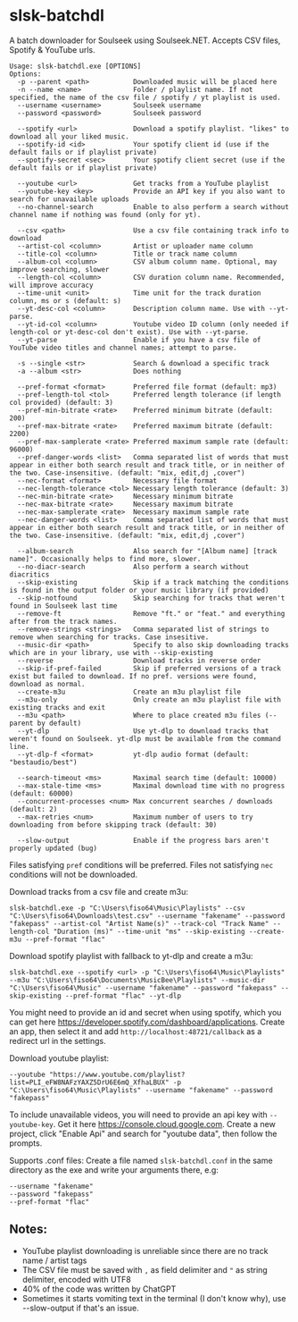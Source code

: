 # slsk-batchdl

A batch downloader for Soulseek using Soulseek.NET. Accepts CSV files, Spotify & YouTube urls.

```
Usage: slsk-batchdl.exe [OPTIONS]
Options:
  -p --parent <path>           Downloaded music will be placed here
  -n --name <name>             Folder / playlist name. If not specified, the name of the csv file / spotify / yt playlist is used.
  --username <username>        Soulseek username
  --password <password>        Soulseek password

  --spotify <url>              Download a spotify playlist. "likes" to download all your liked music.
  --spotify-id <id>            Your spotify client id (use if the default fails or if playlist private)
  --spotify-secret <sec>       Your spotify client secret (use if the default fails or if playlist private)

  --youtube <url>              Get tracks from a YouTube playlist
  --youtube-key <key>          Provide an API key if you also want to search for unavailable uploads
  --no-channel-search          Enable to also perform a search without channel name if nothing was found (only for yt).

  --csv <path>                 Use a csv file containing track info to download
  --artist-col <column>        Artist or uploader name column
  --title-col <column>         Title or track name column
  --album-col <column>         CSV album column name. Optional, may improve searching, slower
  --length-col <column>        CSV duration column name. Recommended, will improve accuracy
  --time-unit <unit>           Time unit for the track duration column, ms or s (default: s)
  --yt-desc-col <column>       Description column name. Use with --yt-parse.
  --yt-id-col <column>         Youtube video ID column (only needed if length-col or yt-desc-col don't exist). Use with --yt-parse.
  --yt-parse                   Enable if you have a csv file of YouTube video titles and channel names; attempt to parse.

  -s --single <str>            Search & download a specific track
  -a --album <str>             Does nothing

  --pref-format <format>       Preferred file format (default: mp3)
  --pref-length-tol <tol>      Preferred length tolerance (if length col provided) (default: 3)
  --pref-min-bitrate <rate>    Preferred minimum bitrate (default: 200)
  --pref-max-bitrate <rate>    Preferred maximum bitrate (default: 2200)
  --pref-max-samplerate <rate> Preferred maximum sample rate (default: 96000)
  --pref-danger-words <list>   Comma separated list of words that must appear in either both search result and track title, or in neither of the two. Case-insensitive. (default: "mix, edit,dj ,cover")
  --nec-format <format>        Necessary file format
  --nec-length-tolerance <tol> Necessary length tolerance (default: 3)
  --nec-min-bitrate <rate>     Necessary minimum bitrate
  --nec-max-bitrate <rate>     Necessary maximum bitrate
  --nec-max-samplerate <rate>  Necessary maximum sample rate
  --nec-danger-words <list>    Comma separated list of words that must appear in either both search result and track title, or in neither of the two. Case-insensitive. (default: "mix, edit,dj ,cover")

  --album-search               Also search for "[Album name] [track name]". Occasionally helps to find more, slower.
  --no-diacr-search            Also perform a search without diacritics
  --skip-existing              Skip if a track matching the conditions is found in the output folder or your music library (if provided)
  --skip-notfound              Skip searching for tracks that weren't found in Soulseek last time
  --remove-ft                  Remove "ft." or "feat." and everything after from the track names.
  --remove-strings <strings>   Comma separated list of strings to remove when searching for tracks. Case insesitive.
  --music-dir <path>           Specify to also skip downloading tracks which are in your library, use with --skip-existing
  --reverse                    Download tracks in reverse order
  --skip-if-pref-failed        Skip if preferred versions of a track exist but failed to download. If no pref. versions were found, download as normal.
  --create-m3u                 Create an m3u playlist file
  --m3u-only                   Only create an m3u playlist file with existing tracks and exit
  --m3u <path>                 Where to place created m3u files (--parent by default)
  --yt-dlp                     Use yt-dlp to download tracks that weren't found on Soulseek. yt-dlp must be available from the command line.
  --yt-dlp-f <format>          yt-dlp audio format (default: "bestaudio/best")

  --search-timeout <ms>        Maximal search time (default: 10000)
  --max-stale-time <ms>        Maximal download time with no progress (default: 60000)
  --concurrent-processes <num> Max concurrent searches / downloads (default: 2)
  --max-retries <num>          Maximum number of users to try downloading from before skipping track (default: 30)

  --slow-output                Enable if the progress bars aren't properly updated (bug)
```
Files satisfying `pref` conditions will be preferred. Files not satisfying `nec` conditions will not be downloaded.  
  
Download tracks from a csv file and create m3u:
```
slsk-batchdl.exe -p "C:\Users\fiso64\Music\Playlists" --csv "C:\Users\fiso64\Downloads\test.csv" --username "fakename" --password "fakepass" --artist-col "Artist Name(s)" --track-col "Track Name" --length-col "Duration (ms)" --time-unit "ms" --skip-existing --create-m3u --pref-format "flac"
```  
  
Download spotify playlist with fallback to yt-dlp and create a m3u:
```
slsk-batchdl.exe --spotify <url> -p "C:\Users\fiso64\Music\Playlists" --m3u "C:\Users\fiso64\Documents\MusicBee\Playlists" --music-dir "C:\Users\fiso64\Music" --username "fakename" --password "fakepass" --skip-existing --pref-format "flac" --yt-dlp
```
You might need to provide an id and secret when using spotify, which you can get here https://developer.spotify.com/dashboard/applications. Create an app, then select it and add `http://localhost:48721/callback` as a redirect url in the settings.  
  
Download youtube playlist:
```
--youtube "https://www.youtube.com/playlist?list=PLI_eFW8NAFzYAXZ5DrU6E6mQ_XfhaLBUX" -p "C:\Users\fiso64\Music\Playlists" --username "fakename" --password "fakepass"
```
To include unavailable videos, you will need to provide an api key with `--youtube-key`. Get it here https://console.cloud.google.com. Create a new project, click "Enable Api" and search for "youtube data", then follow the prompts.  
  
Supports .conf files: Create a file named `slsk-batchdl.conf` in the same directory as the exe and write your arguments there, e.g:
```
--username "fakename"
--password "fakepass"
--pref-format "flac"
```  
  
## Notes:
- YouTube playlist downloading is unreliable since there are no track name / artist tags
- The CSV file must be saved with `,` as field delimiter and `"` as string delimiter, encoded with UTF8
- 40% of the code was written by ChatGPT
- Sometimes it starts vomiting text in the terminal (I don't know why), use --slow-output if that's an issue.
